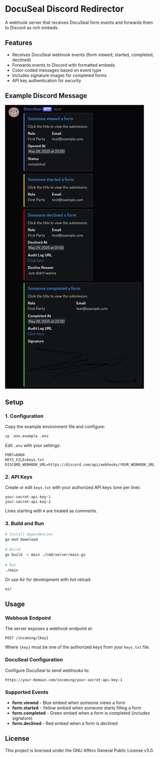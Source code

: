 # DocuSeal Discord Redirector

A webhook server that receives DocuSeal form events and forwards them to Discord as rich embeds.

## Features

- Receives DocuSeal webhook events (form viewed, started, completed, declined)
- Forwards events to Discord with formatted embeds
- Color-coded messages based on event type
- Includes signature images for completed forms
- API key authentication for security

## Example Discord Message

![Example Discord Message](docs/example.png)

## Setup

### 1. Configuration

Copy the example environment file and configure:

```bash
cp .env.example .env
```

Edit `.env` with your settings:

```env
PORT=8080
KEYS_FILE=keys.txt
DISCORD_WEBHOOK_URL=https://discord.com/api/webhooks/YOUR_WEBHOOK_URL
```

### 2. API Keys

Create or edit `keys.txt` with your authorized API keys (one per line):

```
your-secret-api-key-1
your-secret-api-key-2
```

Lines starting with `#` are treated as comments.

### 3. Build and Run

```bash
# Install dependencies
go mod download

# Build
go build -o main ./cmd/server/main.go

# Run
./main
```

Or use Air for development with hot reload:

```bash
air
```

## Usage

### Webhook Endpoint

The server exposes a webhook endpoint at:

```
POST /incoming/{key}
```

Where `{key}` must be one of the authorized keys from your `keys.txt` file.

### DocuSeal Configuration

Configure DocuSeal to send webhooks to:

```
https://your-domain.com/incoming/your-secret-api-key-1
```

### Supported Events

- **form.viewed** - Blue embed when someone views a form
- **form.started** - Yellow embed when someone starts filling a form
- **form.completed** - Green embed when a form is completed (includes signature)
- **form.declined** - Red embed when a form is declined

## License

This project is licensed under the GNU Affero General Public License v3.0.
